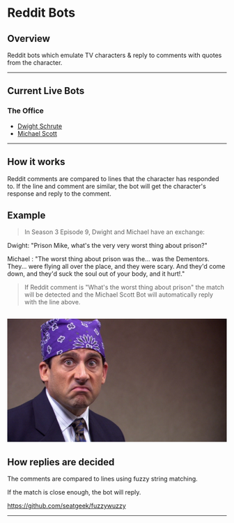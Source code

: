 # Reddit Bots
## Overview
Reddit bots which emulate TV characters & reply to comments with quotes from the character.

---

## Current Live Bots
### The Office
* [Dwight Schrute](http://reddit.com/u/dwight-schrute-bot)
* [Michael Scott](https://www.reddit.com/user/michaelgscottbot)

---

## How it works
Reddit comments are compared to lines that the character has responded to. If the line and comment are similar, the bot will get the character's response and reply to the comment.

## Example 
> In Season 3 Episode 9, Dwight and Michael have an exchange:

Dwight: "Prison Mike, what's the very very worst thing about prison?"

Michael : "The worst thing about prison was the... was the Dementors. They... were flying all over the place, and they were scary. And they'd come down, and they'd suck the soul out of your body, and it hurt!."

> If Reddit comment is "What's the worst thing about prison" the match will be detected and the Michael Scott Bot will automatically reply with the line above.

![Prison Mike](the_office/michael/Prisonmike.png)
---

## How replies are decided
The comments are compared to lines using fuzzy string matching. 

If the match is close enough, the bot will reply. 

https://github.com/seatgeek/fuzzywuzzy

---
